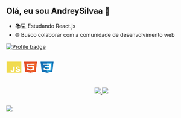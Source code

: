 ## Olá, eu sou AndreySilvaa 👋

- 📚💻 Estudando React.js
- 🌐 Busco colaborar com a comunidade de desenvolvimento web

 [![Profile badge](https://www.codewars.com/users/Andrey%20Silva/badges/large)](https://www.codewars.com/users/Andrey%20Silva)

<div style="display: inline_block"><br>
  <img align="center" alt="Js" height="30" width="40" src="https://raw.githubusercontent.com/devicons/devicon/master/icons/javascript/javascript-plain.svg">
  <img align="center" alt="HTML" height="30" width="40" src="https://raw.githubusercontent.com/devicons/devicon/master/icons/html5/html5-original.svg">
  <img align="center" alt="CSS" height="30" width="40" src="https://raw.githubusercontent.com/devicons/devicon/master/icons/css3/css3-original.svg">
</div>

#
<div align="center">
  <a href="https://github.com/AndreySilvaa">
  <img height="200em" src="https://github-readme-stats.vercel.app/api?username=AndreySilvaa&show_icons=true&theme=dark&include_all_commits=true&count_private=true"/>
  <img height="200em" src="https://github-readme-stats.vercel.app/api/top-langs/?username=AndreySilvaa&layout=compact&langs_count=7&theme=dark"/>
</div>
  
  ##
  
<div> 
  <a href = "mailto:andreysl2001@gmail.com"><img src="https://img.shields.io/badge/-Gmail-%23333?style=for-the-badge&logo=gmail&logoColor=white" target="_blank"></a>
 
</div>
